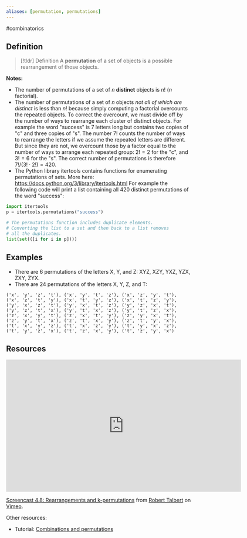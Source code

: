 ```yaml
---
aliases: [permutation, permutations]
--- 
```


#combinatorics 

## Definition 

> [!tldr] Definition
> A **permutation** of a set of objects is a possible rearrangement of those objects. 

**Notes:**

- The number of permutations of a set of $n$ **distinct** objects is $n!$ ($n$ factorial). 
- The number of permutations of a set of $n$ objects *not all of which are distinct* is less than $n!$ because simply computing a factorial overcounts the repeated objects. To correct the overcount, we must divide off by the number of ways to rearrange each cluster of distinct objects. For example the word "success" is 7 letters long but contains two copies of "c" and three copies of "s". The number $7!$ counts the number of ways to rearrange the letters if we assume the repeated letters are different. But since they are not, we overcount those by a factor equal to the number of ways to arrange each repeated group: $2! = 2$ for the "c", and $3! = 6$ for the "s". The correct number of permutations is therefore $7!/(3! \cdot 2!) = 420$. 
- The Python library itertools contains functions for enumerating permutations of sets. More here: https://docs.python.org/3/library/itertools.html For example the following code will print a list containing all 420 distinct permutations of the word "success": 

```python
import itertools
p = itertools.permutations("success")

# The permutations function includes duplicate elements. 
# Converting the list to a set and then back to a list removes 
# all the duplicates. 
list(set(([i for i in p])))
```

## Examples 

- There are 6 permutations of the letters X, Y, and Z: XYZ, XZY, YXZ, YZX, ZXY, ZYX. 
- There are 24 permutations of the letters X, Y, Z, and T: 
```
('x', 'y', 'z', 't'), ('x', 'y', 't', 'z'), ('x', 'z', 'y', 't'), ('x', 'z', 't', 'y'), ('x', 't', 'y', 'z'), ('x', 't', 'z', 'y'), ('y', 'x', 'z', 't'), ('y', 'x', 't', 'z'), ('y', 'z', 'x', 't'), ('y', 'z', 't', 'x'), ('y', 't', 'x', 'z'), ('y', 't', 'z', 'x'), ('z', 'x', 'y', 't'), ('z', 'x', 't', 'y'), ('z', 'y', 'x', 't'), ('z', 'y', 't', 'x'), ('z', 't', 'x', 'y'), ('z', 't', 'y', 'x'), ('t', 'x', 'y', 'z'), ('t', 'x', 'z', 'y'), ('t', 'y', 'x', 'z'), ('t', 'y', 'z', 'x'), ('t', 'z', 'x', 'y'), ('t', 'z', 'y', 'x')
```

## Resources 

<iframe src="https://player.vimeo.com/video/626473882?h=92e0a801af" width="640" height="360" frameborder="0" allow="autoplay; fullscreen; picture-in-picture" allowfullscreen></iframe>
<p><a href="https://vimeo.com/626473882">Screencast 4.8: Rearrangements and k-permutations</a> from <a href="https://vimeo.com/user132700952">Robert Talbert</a> on <a href="https://vimeo.com">Vimeo</a>.</p>

Other resources: 
- Tutorial: [Combinations and permutations](https://www.mathsisfun.com/combinatorics/combinations-permutations.html)